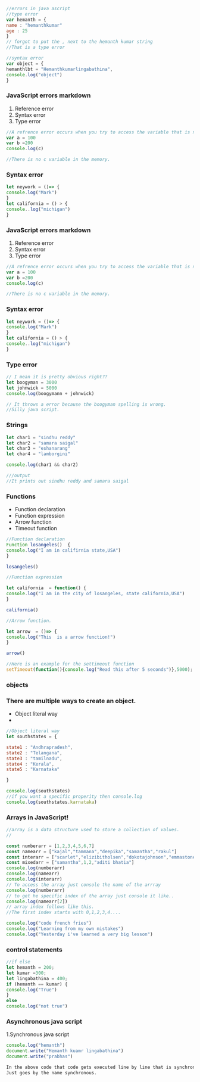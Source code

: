```js
//errors in java ascript
//type error
var hemanth = {
name : "hemanthkumar"
age : 25
}
// forgot to put the , next to the hemanth kumar string
//That is a type error

```

```js
//syntax error
var object = {
hemanthlbt = "Hemanthkumarlingabathina",
console.log("object")
}
```

### JavaScript errors markdown
1. Reference error
2. Syntax error
3. Type error

```js
//A refrence error occurs when you try to access the variable that is not in the memory.
var a = 100
var b =200
console.log(c)

//There is no c variable in the memory.
```

### Syntax error
```js
let neywork = ()=> {
console.log("Mark")
}
let california = () > {
console..log("michigan")
}
```
### JavaScript errors markdown
1. Reference error
2. Syntax error
3. Type error

```js
//A refrence error occurs when you try to access the variable that is not in the memory.
var a = 100
var b =200
console.log(c)

//There is no c variable in the memory.
```

### Syntax error
```js
let neywork = ()=> {
console.log("Mark")
}
let california = () > {
console..log("michigan")
}
```

### Type error
```js
// I mean it is pretty obvious right??
let boogyman = 3000
let johnwick = 5000
console.log(boogymann + johnwick)

// It throws a error because the boogyman spelling is wrong.
//Silly java script.
```
### Strings

```js
let char1 = "sindhu reddy"
let char2 = "samara saigal"
let char3 = "eshanarang"
let char4 = "lamborgini"

console.log(char1 && char2)

///output
//It prints out sindhu reddy and samara saigal
```

### Functions
- Function declaration
- Function expression
- Arrow function
- Timeout function
```js
//Function declaration
Function losangeles()  {
console.log("I am in califirnia state,USA")
}

losangeles()

//Function expression

let california  = function() {
console.log("I am in the city of losangeles, state california,USA")
}

california()

//Arrow function.

let arrow  = ()=> {
console.log("This  is a arrow function!")
}

arrow()

//Here is an example for the settimeout function
setTimeout(function(){console.log("Read this after 5 seconds")},5000);


```

### objects
### There are multiple ways to create an object.
- Object literal way
- 

```js
//Object literal way
let southstates = {

state1 : "Andhrapradesh",
state2 : "Telangana",
state3 : "tamilnadu",
state4 : "Kerala",
state5 : "Karnataka"

}

console.log(southstates)
//if you want a specific properity then console.log
console.log(southstates.karnataka)
```
### Arrays in JavaScript!

```js
//array is a data structure used to store a collection of values.
//

const numberarr = [1,2,3,4,5,6,7]
const namearr = ["kajal","tammana","deepika","samantha","rakul"]
const interarr = ["scarlet","elizibitholsen","dokotajohnson","emmastone"]
const mixedarr = ["samantha",1,2,"aditi bhatia"]
console.log(numberarr)
console.log(namearr)
console.log(interarr)
// To access the array just console the name of the arrray
console.log(numberarr)
// to get he specific index of the array just console it like..
console.log(namearr[2])
// array index follows like this.
//The first index starts with 0,1,2,3,4....
```

```js
console.log("code french fries")
console.log("Learning from my own mistakes")
console.log("Yesterday i've learned a very big lesson")

```
### control statements

```js
//if else
let hemanth = 200;
let kumar =300;
let lingabathina = 400;
if (hemanth == kumar) {
console.log("True")
}
else
console.log("not true")
```
### Asynchronous java script
1.Synchronous java script 
```js
console.log("hemanth")
document.write("Hemanth kuamr lingabathina")
document.write("prabhas")
```

```.md
In the above code that code gets executed line by line that is synchronous java script.And that is synchronous java script.
Just goes by the name synchronous.
```



